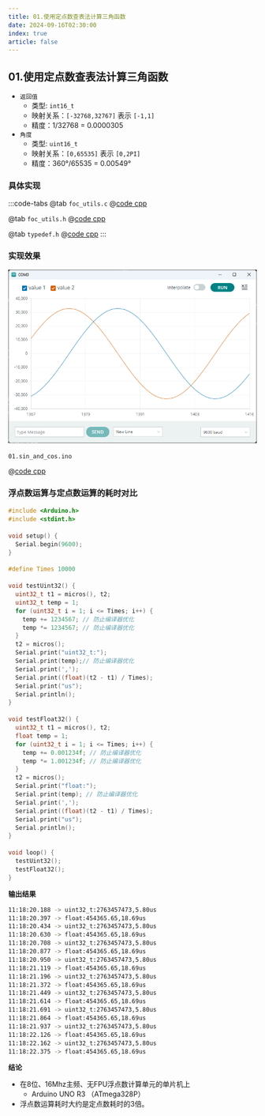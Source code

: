 ```yaml
---
title: 01.使用定点数查表法计算三角函数
date: 2024-09-16T02:30:00
index: true
article: false
---
```


## 01.使用定点数查表法计算三角函数

- `返回值` 
  - 类型: `int16_t`
  - 映射关系：`[-32768,32767]` 表示 `[-1,1]`
  - 精度：1/32768 = 0.0000305
- `角度`
  - 类型: `uint16_t`
  - 映射关系：`[0,65535]` 表示 `[0,2PI]` 
  - 精度：360°/65535 = 0.00549°

### 具体实现

:::code-tabs
@tab `foc_utils.c`
@[code cpp](./projects/01.sin_and_cos/foc_utils.c)

@tab `foc_utils.h`
@[code cpp](./projects/01.sin_and_cos/foc_utils.h)

@tab `typedef.h`
@[code cpp](./projects/01.sin_and_cos/typedef.h)
:::


### 实现效果

![alt text](assets/images/image.png)

`01.sin_and_cos.ino`

@[code cpp](./projects/01.sin_and_cos/01.sin_and_cos.ino)



### 浮点数运算与定点数运算的耗时对比

```cpp
#include <Arduino.h>
#include <stdint.h>

void setup() {
  Serial.begin(9600);
}

#define Times 10000

void testUint32() {
  uint32_t t1 = micros(), t2;
  uint32_t temp = 1;
  for (uint32_t i = 1; i <= Times; i++) {
    temp += 1234567; // 防止编译器优化
    temp *= 1234567; // 防止编译器优化
  }
  t2 = micros();
  Serial.print("uint32_t:");
  Serial.print(temp);// 防止编译器优化
  Serial.print(',');
  Serial.print((float)(t2 - t1) / Times);
  Serial.print("us");
  Serial.println();
}

void testFloat32() {
  uint32_t t1 = micros(), t2;
  float temp = 1;
  for (uint32_t i = 1; i <= Times; i++) {
    temp += 0.001234f; // 防止编译器优化
    temp *= 1.001234f; // 防止编译器优化
  }
  t2 = micros();
  Serial.print("float:");
  Serial.print(temp); // 防止编译器优化
  Serial.print(',');
  Serial.print((float)(t2 - t1) / Times);
  Serial.print("us");
  Serial.println();
}

void loop() {
  testUint32();
  testFloat32();
}
```


**输出结果**

```bash
11:18:20.188 -> uint32_t:2763457473,5.80us
11:18:20.397 -> float:454365.65,18.69us
11:18:20.434 -> uint32_t:2763457473,5.80us
11:18:20.630 -> float:454365.65,18.69us
11:18:20.708 -> uint32_t:2763457473,5.80us
11:18:20.877 -> float:454365.65,18.69us
11:18:20.950 -> uint32_t:2763457473,5.80us
11:18:21.119 -> float:454365.65,18.69us
11:18:21.196 -> uint32_t:2763457473,5.80us
11:18:21.372 -> float:454365.65,18.69us
11:18:21.449 -> uint32_t:2763457473,5.80us
11:18:21.614 -> float:454365.65,18.69us
11:18:21.691 -> uint32_t:2763457473,5.80us
11:18:21.864 -> float:454365.65,18.69us
11:18:21.937 -> uint32_t:2763457473,5.80us
11:18:22.126 -> float:454365.65,18.69us
11:18:22.162 -> uint32_t:2763457473,5.80us
11:18:22.375 -> float:454365.65,18.69us
```

**结论**

- 在8位、16Mhz主频、无FPU浮点数计算单元的单片机上
  - Arduino UNO R3 （ATmega328P）
- 浮点数运算耗时大约是定点数耗时的3倍。